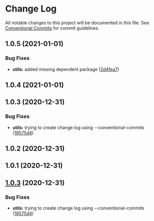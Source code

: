 # Change Log

All notable changes to this project will be documented in this file.
See [Conventional Commits](https://conventionalcommits.org) for commit guidelines.

## 1.0.5 (2021-01-01)


### Bug Fixes

* **utils:** added missing dependent package ([2d4fea7](https://github.com/soros/js-ts-monorepos/commit/2d4fea751cd530dcdcf4ad6fb0a6838444c32cbe))



## 1.0.4 (2021-01-01)



## 1.0.3 (2020-12-31)


### Bug Fixes

* **utils:** trying to create change log using --conventional-commits ([19575d4](https://github.com/soros/js-ts-monorepos/commit/19575d47778a019dd5a13c0eda735dc481a324ab))



## 1.0.2 (2020-12-31)



## 1.0.1 (2020-12-31)





## [1.0.3](https://github.com/soros/js-ts-monorepos/compare/v1.0.2...v1.0.3) (2020-12-31)


### Bug Fixes

* **utils:** trying to create change log using --conventional-commits ([19575d4](https://github.com/soros/js-ts-monorepos/commit/19575d47778a019dd5a13c0eda735dc481a324ab))
